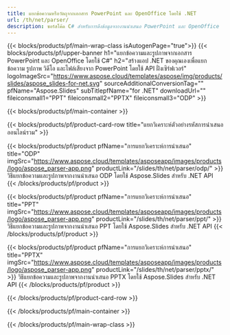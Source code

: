 ```yaml
---
title: แยกข้อความหรือวัตถุจากเอกสาร PowerPoint และ OpenOffice โดยใช้ .NET
url: /th/net/parser/
description: ซอร์สโค้ด C# สำหรับการดึงข้อมูลจากงานนำเสนอ PowerPoint และ OpenOffice
---
```


{{< blocks/products/pf/main-wrap-class isAutogenPage="true">}}
{{< blocks/products/pf/upper-banner h1="แยกข้อความและรูปภาพจากเอกสาร PowerPoint และ OpenOffice โดยใช้ C#" h2="สร้างแอป .NET ของคุณเองเพื่อแยกข้อความ รูปภาพ วิดีโอ และไฟล์เสียงจาก PowerPoint โดยใช้ API ฝั่งเซิร์ฟเวอร์" logoImageSrc="https://www.aspose.cloud/templates/aspose/img/products/slides/aspose_slides-for-net.svg" sourceAdditionalConversionTag="" pfName="Aspose.Slides" subTitlepfName="for .NET" downloadUrl="" fileiconsmall1="PPT" fileiconsmall2="PPTX" fileiconsmall3="ODP" >}}

{{< blocks/products/pf/main-container >}}

{{< blocks/products/pf/product-card-row title="แยกวิเคราะห์ตัวอย่างรหัสการนำเสนอออนไลน์รวม" >}}

{{< blocks/products/pf/product pfName="การแยกวิเคราะห์การนำเสนอ" title="ODP" imgSrc="https://www.aspose.cloud/templates/asposeapp/images/products/logo/aspose_parser-app.png" productLink="/slides/th/net/parser/odp/" >}}
วิธีแยกข้อความและรูปภาพจากงานนำเสนอ ODP โดยใช้ Aspose.Slides สำหรับ .NET API
{{< /blocks/products/pf/product >}}

{{< blocks/products/pf/product pfName="การแยกวิเคราะห์การนำเสนอ" title="PPT" imgSrc="https://www.aspose.cloud/templates/asposeapp/images/products/logo/aspose_parser-app.png" productLink="/slides/th/net/parser/ppt/" >}}
วิธีแยกข้อความและรูปภาพจากงานนำเสนอ PPT โดยใช้ Aspose.Slides สำหรับ .NET API
{{< /blocks/products/pf/product >}}

{{< blocks/products/pf/product pfName="การแยกวิเคราะห์การนำเสนอ" title="PPTX" imgSrc="https://www.aspose.cloud/templates/asposeapp/images/products/logo/aspose_parser-app.png" productLink="/slides/th/net/parser/pptx/" >}}
วิธีแยกข้อความและรูปภาพจากงานนำเสนอ PPTX โดยใช้ Aspose.Slides สำหรับ .NET API
{{< /blocks/products/pf/product >}}



{{< /blocks/products/pf/product-card-row >}}

{{< /blocks/products/pf/main-container >}}
    
{{< /blocks/products/pf/main-wrap-class >}}
